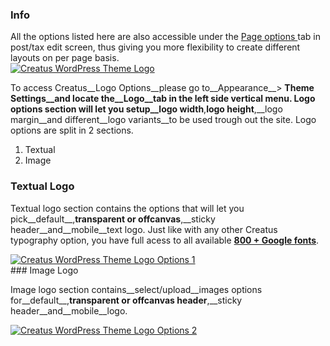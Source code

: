 <div class="thz-notification thz-notification-blue">
	<h3 class="thz-notification-title">Info</h3>
	<div>
	All the options listed here are also accessible under the <a class="thz-lightbox mfp-image" href="../../docs-media/post-page-options.jpg" data-mfp-title="Creatus WordPress Theme Post Page Options" data-modal-size="large"> Page options </a> tab in post/tax edit screen, thus giving you more flexibility to create different layouts on per page basis.
	</div>
</div>


<div class="thz-lightbox-gallery" markdown="1">

<div class="thz-doc-image max">
<a class="thz-lightbox mfp-image" href="../../docs-media/logo.jpg" data-mfp-title="Creatus WordPress Theme Logo" data-modal-size="large">
	<img src="../../docs-media/logo.jpg" alt="Creatus WordPress Theme Logo" />
</a>
</div>

To access Creatus__Logo Options__please go to__Appearance__> __Theme Settings__and locate the__Logo__tab in the left side vertical menu. Logo options section will let you setup__logo width__,__logo height__,__logo margin__and different__logo variants__to be used trough out the site. Logo options are split in 2 sections. 

1. Textual
2. Image

### Textual Logo

Textual logo section contains the options that will let you pick__default__,__transparent or offcanvas__,__sticky header__and__mobile__text logo. Just like with any other Creatus typography option,  you have full acess to all available [__800 + Google fonts__](https://fonts.google.com/).

<div class="thz-doc-image max">
<a class="thz-lightbox mfp-image" href="../../docs-media/logo-options-1.jpg" data-mfp-title="Creatus WordPress Theme Admin Logo Textual" data-modal-size="large">
	<img src="../../docs-media/logo-options-1.jpg" alt="Creatus WordPress Theme Logo Options 1" />
</a>
</div>
### Image Logo

Image logo section contains__select/upload__images options for__default__,__transparent or offcanvas header__,__sticky header__and__mobile__logo. 

<div class="thz-doc-image max">
<a class="thz-lightbox mfp-image" href="../../docs-media/logo-options-2.jpg" data-mfp-title="Creatus WordPress Theme Admin Logo Image" data-modal-size="large">
	<img src="../../docs-media/logo-options-2.jpg" alt="Creatus WordPress Theme Logo Options 2" />
</a>
</div>

</div>